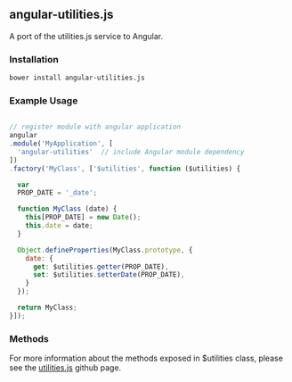 ## angular-utilities.js
A port of the utilities.js service to Angular.

### Installation

```bash
bower install angular-utilities.js
```

### Example Usage

```js

// register module with angular application
angular
.module('MyApplication', [
  'angular-utilities'  // include Angular module dependency
])
.factory('MyClass', ['$utilities', function ($utilities) {

  var
  PROP_DATE = '_date';

  function MyClass (date) {
    this[PROP_DATE] = new Date();
    this.date = date;
  }

  Object.defineProperties(MyClass.prototype, {
    date: {
      get: $utilities.getter(PROP_DATE),
      set: $utilities.setterDate(PROP_DATE),
    }
  });

  return MyClass;
}]);
```

### Methods
For more information about the methods exposed in $utilities class, please see the
[utilities.js](https://github.com/kryo2k/utils.js) github page.